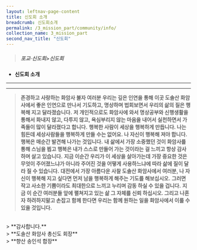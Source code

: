 ```yaml
---
layout: leftnav-page-content
title: 신도회 소개
breadcrumb: 신도회소개
permalink: /3_mission_part/community/info/
collection_name: 3_mission_part
second_nav_title: "신도회"
---
```


> ##### **포교·신도회>신도회**

* **신도회 소개**
---
---

> **존경하고 사랑하는 화암사 불자 여러분 우리는 깊은 인연을 통해 이곳 도솔산 화암사에서 좋은 인연으로 만나서**
> **기도하고, 명상하며 법회보면서 우리의 삶의 질은 행복해 지고 달라졌습니다.**
> **저 개인적으로도 화암사에 와서 명상공부와 신행생활을 통해서 화내지 않고, 다투지 않고, 욕심부리지 않는 마음을 내어서 실천하면서 가족들이 많이 달라졌다고 합니다.**
> **행복한 사람이 세상을 행복하게 만듭니다. 나는 힘든데 세상사람들을 행복하게 만들 수는 없어요. 나 자신이 행복해 져야 합니다.**
> **행복은 매순간 발견해 나가는 것입니다.**
> **내 삶에서 가장 소중했던 것이 화암사를 통해 스님을 뵙고 행복은 내가 스스로 만들어 가는 것이라는 걸 느끼고 항상 감사하며 살고 있습니다.**
> **지금 이순간 우리가 이 세상을 살아가는데 가장 중요한 것은 무엇이 주어졌느냐가 아니라 주어진 것을 어떻게 사용하느냐에 따라 삶에 질이 달라 질 수 있습니다.**
> **대전에서 가장 아름다운 사찰 도솔산 화암사에서 여러분, 나 자신이 행복해 지고 싶다면 먼저 남을 행복하게 해주는 기도를 해보십시오.**
> **그러면 작고 사소한 기쁨이라도 최대한으로 느끼고 누리며 감동 하실 수 있을 겁니다.**
> **지금 이 순간 여러분들 앞에 펼쳐지고 있는 삶 그 자체를 신뢰 하십시오. 그리고 나혼자 하려하지말고 손잡고 함께 한다면 우리는 함께 원하는 일을 화암사에서 이룰 수 있을 것입니다.**
<br>
> **감사합니다.**<br>
> **도솔산 화암사 총신도 회장**<br>
> **향산 송인석 합장**<br>





